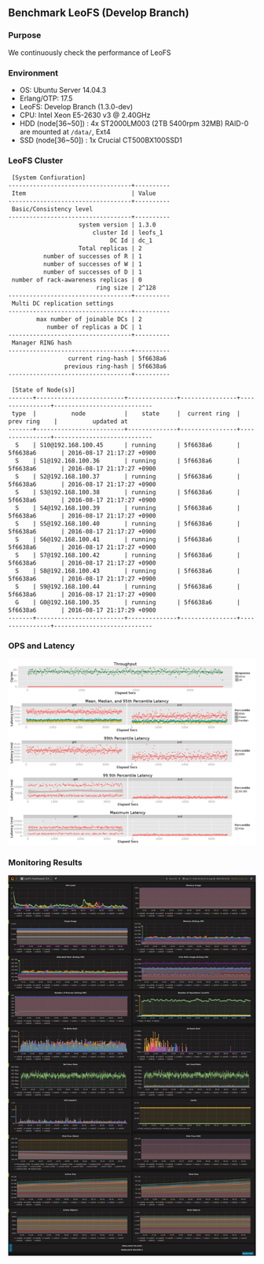 ## Benchmark LeoFS (Develop Branch)

### Purpose
We continuously check the performance of LeoFS

### Environment
* OS: Ubuntu Server 14.04.3
* Erlang/OTP: 17.5
* LeoFS: Develop Branch (1.3.0-dev)
* CPU: Intel Xeon E5-2630 v3 @ 2.40GHz
* HDD (node[36~50]) : 4x ST2000LM003 (2TB 5400rpm 32MB) RAID-0 are mounted at `/data/`, Ext4
* SSD (node[36~50]) : 1x Crucial CT500BX100SSD1

### LeoFS Cluster
```
 [System Confiuration]
-----------------------------------+----------
 Item                              | Value    
-----------------------------------+----------
 Basic/Consistency level
-----------------------------------+----------
                    system version | 1.3.0
                        cluster Id | leofs_1
                             DC Id | dc_1
                    Total replicas | 2
          number of successes of R | 1
          number of successes of W | 1
          number of successes of D | 1
 number of rack-awareness replicas | 0
                         ring size | 2^128
-----------------------------------+----------
 Multi DC replication settings
-----------------------------------+----------
        max number of joinable DCs | 2
           number of replicas a DC | 1
-----------------------------------+----------
 Manager RING hash
-----------------------------------+----------
                 current ring-hash | 5f6638a6
                previous ring-hash | 5f6638a6
-----------------------------------+----------

 [State of Node(s)]
-------+-------------------------+--------------+----------------+----------------+----------------------------
 type  |          node           |    state     |  current ring  |   prev ring    |          updated at         
-------+-------------------------+--------------+----------------+----------------+----------------------------
  S    | S10@192.168.100.45      | running      | 5f6638a6       | 5f6638a6       | 2016-08-17 21:17:27 +0900
  S    | S1@192.168.100.36       | running      | 5f6638a6       | 5f6638a6       | 2016-08-17 21:17:27 +0900
  S    | S2@192.168.100.37       | running      | 5f6638a6       | 5f6638a6       | 2016-08-17 21:17:27 +0900
  S    | S3@192.168.100.38       | running      | 5f6638a6       | 5f6638a6       | 2016-08-17 21:17:27 +0900
  S    | S4@192.168.100.39       | running      | 5f6638a6       | 5f6638a6       | 2016-08-17 21:17:27 +0900
  S    | S5@192.168.100.40       | running      | 5f6638a6       | 5f6638a6       | 2016-08-17 21:17:27 +0900
  S    | S6@192.168.100.41       | running      | 5f6638a6       | 5f6638a6       | 2016-08-17 21:17:27 +0900
  S    | S7@192.168.100.42       | running      | 5f6638a6       | 5f6638a6       | 2016-08-17 21:17:27 +0900
  S    | S8@192.168.100.43       | running      | 5f6638a6       | 5f6638a6       | 2016-08-17 21:17:27 +0900
  S    | S9@192.168.100.44       | running      | 5f6638a6       | 5f6638a6       | 2016-08-17 21:17:27 +0900
  G    | G0@192.168.100.35       | running      | 5f6638a6       | 5f6638a6       | 2016-08-17 21:17:29 +0900
-------+-------------------------+--------------+----------------+----------------+----------------------------

```

### OPS and Latency
![ops-latency](summary.png)

### Monitoring Results
![monitoring-results](grafana.png)


